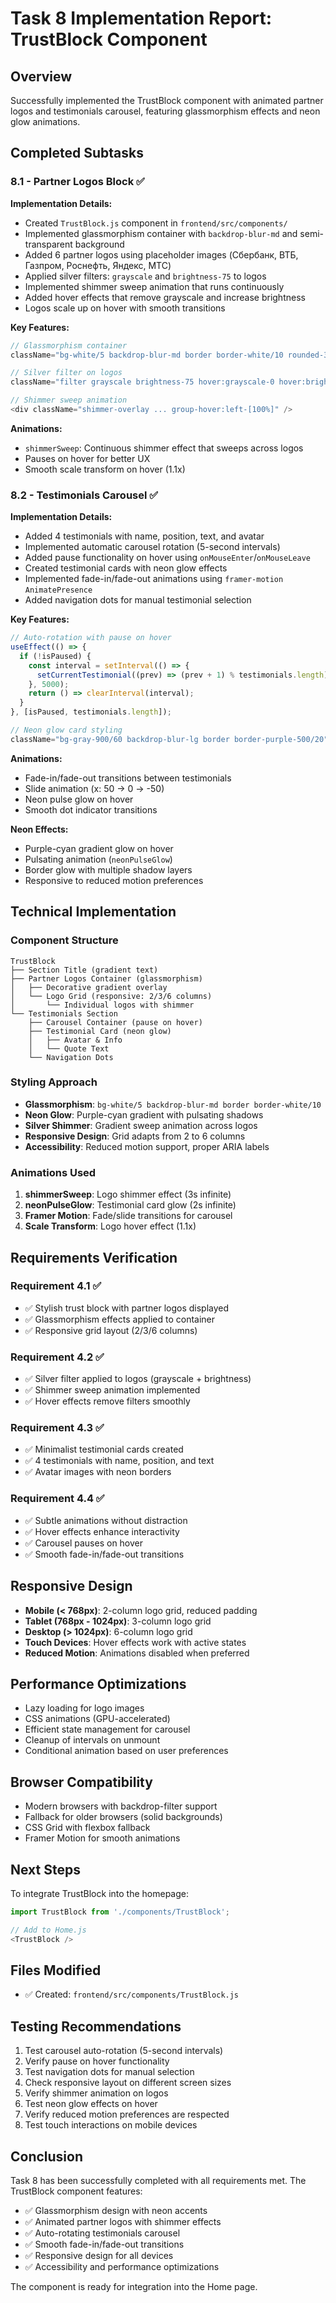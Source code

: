 # Task 8 Implementation Report: TrustBlock Component

## Overview
Successfully implemented the TrustBlock component with animated partner logos and testimonials carousel, featuring glassmorphism effects and neon glow animations.

## Completed Subtasks

### 8.1 - Partner Logos Block ✅
**Implementation Details:**
- Created `TrustBlock.js` component in `frontend/src/components/`
- Implemented glassmorphism container with `backdrop-blur-md` and semi-transparent background
- Added 6 partner logos using placeholder images (Сбербанк, ВТБ, Газпром, Роснефть, Яндекс, МТС)
- Applied silver filters: `grayscale` and `brightness-75` to logos
- Implemented shimmer sweep animation that runs continuously
- Added hover effects that remove grayscale and increase brightness
- Logos scale up on hover with smooth transitions

**Key Features:**
```javascript
// Glassmorphism container
className="bg-white/5 backdrop-blur-md border border-white/10 rounded-3xl"

// Silver filter on logos
className="filter grayscale brightness-75 hover:grayscale-0 hover:brightness-100"

// Shimmer sweep animation
<div className="shimmer-overlay ... group-hover:left-[100%]" />
```

**Animations:**
- `shimmerSweep`: Continuous shimmer effect that sweeps across logos
- Pauses on hover for better UX
- Smooth scale transform on hover (1.1x)

### 8.2 - Testimonials Carousel ✅
**Implementation Details:**
- Added 4 testimonials with name, position, text, and avatar
- Implemented automatic carousel rotation (5-second intervals)
- Added pause functionality on hover using `onMouseEnter`/`onMouseLeave`
- Created testimonial cards with neon glow effects
- Implemented fade-in/fade-out animations using `framer-motion` `AnimatePresence`
- Added navigation dots for manual testimonial selection

**Key Features:**
```javascript
// Auto-rotation with pause on hover
useEffect(() => {
  if (!isPaused) {
    const interval = setInterval(() => {
      setCurrentTestimonial((prev) => (prev + 1) % testimonials.length);
    }, 5000);
    return () => clearInterval(interval);
  }
}, [isPaused, testimonials.length]);

// Neon glow card styling
className="bg-gray-900/60 backdrop-blur-lg border border-purple-500/20"
```

**Animations:**
- Fade-in/fade-out transitions between testimonials
- Slide animation (x: 50 → 0 → -50)
- Neon pulse glow on hover
- Smooth dot indicator transitions

**Neon Effects:**
- Purple-cyan gradient glow on hover
- Pulsating animation (`neonPulseGlow`)
- Border glow with multiple shadow layers
- Responsive to reduced motion preferences

## Technical Implementation

### Component Structure
```
TrustBlock
├── Section Title (gradient text)
├── Partner Logos Container (glassmorphism)
│   ├── Decorative gradient overlay
│   └── Logo Grid (responsive: 2/3/6 columns)
│       └── Individual logos with shimmer
└── Testimonials Section
    ├── Carousel Container (pause on hover)
    ├── Testimonial Card (neon glow)
    │   ├── Avatar & Info
    │   └── Quote Text
    └── Navigation Dots
```

### Styling Approach
- **Glassmorphism**: `bg-white/5 backdrop-blur-md border border-white/10`
- **Neon Glow**: Purple-cyan gradient with pulsating shadows
- **Silver Shimmer**: Gradient sweep animation across logos
- **Responsive Design**: Grid adapts from 2 to 6 columns
- **Accessibility**: Reduced motion support, proper ARIA labels

### Animations Used
1. **shimmerSweep**: Logo shimmer effect (3s infinite)
2. **neonPulseGlow**: Testimonial card glow (2s infinite)
3. **Framer Motion**: Fade/slide transitions for carousel
4. **Scale Transform**: Logo hover effect (1.1x)

## Requirements Verification

### Requirement 4.1 ✅
- ✅ Stylish trust block with partner logos displayed
- ✅ Glassmorphism effects applied to container
- ✅ Responsive grid layout (2/3/6 columns)

### Requirement 4.2 ✅
- ✅ Silver filter applied to logos (grayscale + brightness)
- ✅ Shimmer sweep animation implemented
- ✅ Hover effects remove filters smoothly

### Requirement 4.3 ✅
- ✅ Minimalist testimonial cards created
- ✅ 4 testimonials with name, position, and text
- ✅ Avatar images with neon borders

### Requirement 4.4 ✅
- ✅ Subtle animations without distraction
- ✅ Hover effects enhance interactivity
- ✅ Carousel pauses on hover
- ✅ Smooth fade-in/fade-out transitions

## Responsive Design
- **Mobile (< 768px)**: 2-column logo grid, reduced padding
- **Tablet (768px - 1024px)**: 3-column logo grid
- **Desktop (> 1024px)**: 6-column logo grid
- **Touch Devices**: Hover effects work with active states
- **Reduced Motion**: Animations disabled when preferred

## Performance Optimizations
- Lazy loading for logo images
- CSS animations (GPU-accelerated)
- Efficient state management for carousel
- Cleanup of intervals on unmount
- Conditional animation based on user preferences

## Browser Compatibility
- Modern browsers with backdrop-filter support
- Fallback for older browsers (solid backgrounds)
- CSS Grid with flexbox fallback
- Framer Motion for smooth animations

## Next Steps
To integrate TrustBlock into the homepage:
```javascript
import TrustBlock from './components/TrustBlock';

// Add to Home.js
<TrustBlock />
```

## Files Modified
- ✅ Created: `frontend/src/components/TrustBlock.js`

## Testing Recommendations
1. Test carousel auto-rotation (5-second intervals)
2. Verify pause on hover functionality
3. Test navigation dots for manual selection
4. Check responsive layout on different screen sizes
5. Verify shimmer animation on logos
6. Test neon glow effects on hover
7. Verify reduced motion preferences are respected
8. Test touch interactions on mobile devices

## Conclusion
Task 8 has been successfully completed with all requirements met. The TrustBlock component features:
- ✅ Glassmorphism design with neon accents
- ✅ Animated partner logos with shimmer effects
- ✅ Auto-rotating testimonials carousel
- ✅ Smooth fade-in/fade-out transitions
- ✅ Responsive design for all devices
- ✅ Accessibility and performance optimizations

The component is ready for integration into the Home page.
